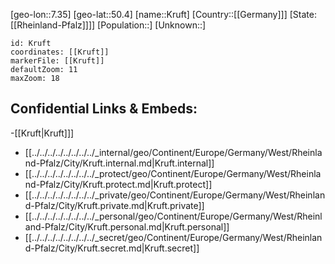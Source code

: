 ﻿---
location: [50.4,7.35]
mapzoom: [7,12] 
mapmarker: city 
type: City
tags:
- geo/City


SpocWebEntityId: 31668
isDeleted: false
confidential: public

---
[geo-lon::7.35]
[geo-lat::50.4]
[name::Kruft]
[Country::[[Germany]]]
[State:[[Rheinland-Pfalz]]]]
[Population::]
[Unknown::]


```leaflet
id: Kruft
coordinates: [[Kruft]]
markerFile: [[Kruft]]
defaultZoom: 11 
maxZoom: 18
```


## Confidential Links & Embeds: 
-[[Kruft|Kruft]]] 
- [[../../../../../../../../_internal/geo/Continent/Europe/Germany/West/Rheinland-Pfalz/City/Kruft.internal.md|Kruft.internal]] 
- [[../../../../../../../../_protect/geo/Continent/Europe/Germany/West/Rheinland-Pfalz/City/Kruft.protect.md|Kruft.protect]] 
- [[../../../../../../../../_private/geo/Continent/Europe/Germany/West/Rheinland-Pfalz/City/Kruft.private.md|Kruft.private]] 
- [[../../../../../../../../_personal/geo/Continent/Europe/Germany/West/Rheinland-Pfalz/City/Kruft.personal.md|Kruft.personal]] 
- [[../../../../../../../../_secret/geo/Continent/Europe/Germany/West/Rheinland-Pfalz/City/Kruft.secret.md|Kruft.secret]] 
